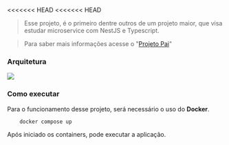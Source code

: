 <<<<<<< HEAD
<<<<<<< HEAD
>Esse projeto, é o primeiro dentre outros de um projeto maior, que visa estudar microservice com NestJS e Typescript.

> Para saber mais informações acesse o "[Projeto Pai](https://github.com/andrepixel/microservice_nestjs/)"

### Arquitetura

![](https://github.com/andrepixel/microservice_nestjs/blob/main/Diagram_project_microservice_nestjs.drawio.png)

### Como executar

Para o funcionamento desse projeto, será necessário o uso do **Docker**.

        docker compose up

Após iniciado os containers, pode executar a aplicação.